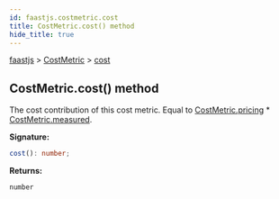 ```yaml
---
id: faastjs.costmetric.cost
title: CostMetric.cost() method
hide_title: true
---
```

[faastjs](./faastjs.md) &gt; [CostMetric](./faastjs.costmetric.md) &gt; [cost](./faastjs.costmetric.cost.md)

## CostMetric.cost() method

The cost contribution of this cost metric. Equal to [CostMetric.pricing](./faastjs.costmetric.pricing.md) \* [CostMetric.measured](./faastjs.costmetric.measured.md)<!-- -->.

<b>Signature:</b>

```typescript
cost(): number;
```
<b>Returns:</b>

`number`
